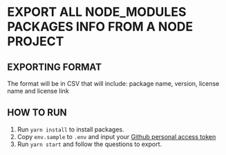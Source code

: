 # EXPORT ALL NODE_MODULES PACKAGES INFO FROM A NODE PROJECT

## EXPORTING FORMAT
The format will be in CSV that will include: package name, version, license name and license link

## HOW TO RUN
1. Run `yarn install` to install packages.
2. Copy `env.sample` to `.env` and input your [Github personal access token](https://github.com/settings/tokens)
3. Run `yarn start` and follow the questions to export. 